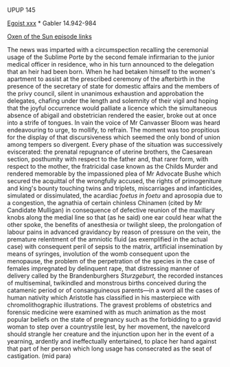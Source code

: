 UPUP 145  

[Egoist xxx](https://archive.org/stream/ulysses00joyc_1?ref=ol#page/xxx/mode/1up) * Gabler 14.942-984

[Oxen of the Sun episode links](https://github.com/upup1904/ulysses_splits/blob/master/oxen_of_the_sun/episode_links_oxen_of_the_sun.md)


The news was imparted with a circumspection recalling the ceremonial
usage of the Sublime Porte by the second female infirmarian to the
junior medical officer in residence, who in his turn announced to the
delegation that an heir had been born. When he had betaken himself to
the women's apartment to assist at the prescribed ceremony of the
afterbirth in the presence of the secretary of state for domestic
affairs and the members of the privy council, silent in unanimous
exhaustion and approbation the delegates, chafing under the length and
solemnity of their vigil and hoping that the joyful occurrence would
palliate a licence which the simultaneous absence of abigail and
obstetrician rendered the easier, broke out at once into a strife of
tongues. In vain the voice of Mr Canvasser Bloom was heard endeavouring
to urge, to mollify, to refrain. The moment was too propitious for the
display of that discursiveness which seemed the only bond of union among
tempers so divergent. Every phase of the situation was successively
eviscerated: the prenatal repugnance of uterine brothers, the Caesarean
section, posthumity with respect to the father and, that rarer form,
with respect to the mother, the fratricidal case known as the Childs
Murder and rendered memorable by the impassioned plea of Mr Advocate
Bushe which secured the acquittal of the wrongfully accused, the rights
of primogeniture and king's bounty touching twins and triplets,
miscarriages and infanticides, simulated or dissimulated, the acardiac
*foetus in foetu* and aprosopia due to a congestion, the agnathia of
certain chinless Chinamen (cited by Mr Candidate Mulligan) in
consequence of defective reunion of the maxillary knobs along the medial
line so that (as he said) one ear could hear what the other spoke, the
benefits of anesthesia or twilight sleep, the prolongation of labour
pains in advanced gravidancy by reason of pressure on the vein, the
premature relentment of the amniotic fluid (as exemplified in the actual
case) with consequent peril of sepsis to the matrix, artificial
insemination by means of syringes, involution of the womb consequent
upon the menopause, the problem of the perpetration of the species in
the case of females impregnated by delinquent rape, that distressing
manner of delivery called by the Brandenburghers *Sturzgeburt,* the
recorded instances of multiseminal, twikindled and monstrous births
conceived during the catamenic period or of consanguineous parents—in a
word all the cases of human nativity which Aristotle has classified in
his masterpiece with chromolithographic illustrations. The gravest
problems of obstetrics and forensic medicine were examined with as much
animation as the most popular beliefs on the state of pregnancy such as
the forbidding to a gravid woman to step over a countrystile lest, by
her movement, the navelcord should strangle her creature and the
injunction upon her in the event of a yearning, ardently and
ineffectually entertained, to place her hand against that part of her
person which long usage has consecrated as the seat of castigation. (mid para)

